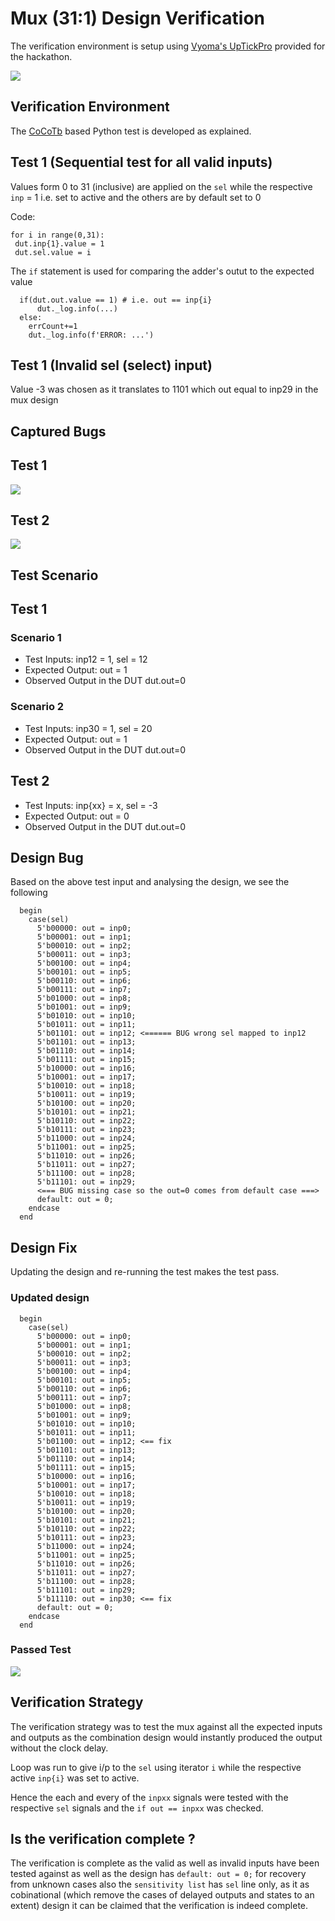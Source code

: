 # Mux (31:1) Design Verification

The verification environment is setup using [Vyoma's UpTickPro](https://vyomasystems.com) provided for the hackathon.

![](../imgs/screenshot_gitpod_ctb_mux.png)

## Verification Environment

The [CoCoTb](https://www.cocotb.org/) based Python test is developed as explained. 

## Test 1 (Sequential test for all valid inputs)
Values form 0 to 31 (inclusive) are applied on the `sel` while the respective `inp` = 1 i.e. set to active and the others are by default set to 0
 
 Code:
 ```
for i in range(0,31): 
  dut.inp{1}.value = 1
  dut.sel.value = i
```

The `if` statement is used for comparing the adder's outut to the expected value
```
  if(dut.out.value == 1) # i.e. out == inp{i}
      dut._log.info(...)
  else:
    errCount+=1
    dut._log.info(f'ERROR: ...')

 ```
## Test 1 (Invalid sel (select) input)

Value -3 was chosen as it translates to 1101 which out equal to inp29 in the mux design

## Captured Bugs

## Test 1

![](../imgs/level1_design1_mux_bugs.png)

## Test 2

![](../imgs/level1_design1_mux_invalid_ip.png)

## Test Scenario

## Test 1
### Scenario 1
- Test Inputs: inp12 = 1, sel = 12
- Expected Output: out = 1
- Observed Output in the DUT dut.out=0

### Scenario 2

- Test Inputs: inp30 = 1, sel = 20
- Expected Output: out = 1
- Observed Output in the DUT dut.out=0

## Test 2

- Test Inputs: inp{xx} = x, sel = -3
- Expected Output: out = 0
- Observed Output in the DUT dut.out=0

## Design Bug
Based on the above test input and analysing the design, we see the following

```
  begin
    case(sel)
      5'b00000: out = inp0;  
      5'b00001: out = inp1;  
      5'b00010: out = inp2;  
      5'b00011: out = inp3;  
      5'b00100: out = inp4;  
      5'b00101: out = inp5;  
      5'b00110: out = inp6;  
      5'b00111: out = inp7;  
      5'b01000: out = inp8;  
      5'b01001: out = inp9;  
      5'b01010: out = inp10;
      5'b01011: out = inp11;
      5'b01101: out = inp12; <====== BUG wrong sel mapped to inp12
      5'b01101: out = inp13;
      5'b01110: out = inp14;
      5'b01111: out = inp15;
      5'b10000: out = inp16;
      5'b10001: out = inp17;
      5'b10010: out = inp18;
      5'b10011: out = inp19;
      5'b10100: out = inp20;
      5'b10101: out = inp21;
      5'b10110: out = inp22;
      5'b10111: out = inp23;
      5'b11000: out = inp24;
      5'b11001: out = inp25;
      5'b11010: out = inp26;
      5'b11011: out = inp27;
      5'b11100: out = inp28;
      5'b11101: out = inp29;
      <=== BUG missing case so the out=0 comes from default case ===>
      default: out = 0;
    endcase
  end
```

## Design Fix
Updating the design and re-running the test makes the test pass.

### Updated design

```
  begin
    case(sel)
      5'b00000: out = inp0;  
      5'b00001: out = inp1;  
      5'b00010: out = inp2;  
      5'b00011: out = inp3;  
      5'b00100: out = inp4;  
      5'b00101: out = inp5;  
      5'b00110: out = inp6;  
      5'b00111: out = inp7;  
      5'b01000: out = inp8;  
      5'b01001: out = inp9;  
      5'b01010: out = inp10;
      5'b01011: out = inp11;
      5'b01100: out = inp12; <== fix
      5'b01101: out = inp13;
      5'b01110: out = inp14;
      5'b01111: out = inp15;
      5'b10000: out = inp16;
      5'b10001: out = inp17;
      5'b10010: out = inp18;
      5'b10011: out = inp19;
      5'b10100: out = inp20;
      5'b10101: out = inp21;
      5'b10110: out = inp22;
      5'b10111: out = inp23;
      5'b11000: out = inp24;
      5'b11001: out = inp25;
      5'b11010: out = inp26;
      5'b11011: out = inp27;
      5'b11100: out = inp28;
      5'b11101: out = inp29;
      5'b11110: out = inp30; <== fix
      default: out = 0;
    endcase
  end
```
### Passed Test
![](../imgs/level1_design1_mux_fixed.png)

## Verification Strategy

The verification strategy was to test the mux against all the expected inputs and outputs as the combination design would instantly produced the output without the clock delay.

Loop was run to give i/p to the `sel` using iterator `i` while the respective active `inp{i}` was set to active.

Hence the each and every of the `inpxx` signals were tested with the respective `sel` signals and the `if out == inpxx` was checked.

## Is the verification complete ?

The verification is complete as the valid as well as invalid inputs have been tested against as well as the design has `default: out = 0;` for recovery from unknown cases also the `sensitivity list` has `sel` line only, as it as cobinational (which remove the cases of delayed outputs and states to an extent) design it can be claimed that the verification is indeed complete.